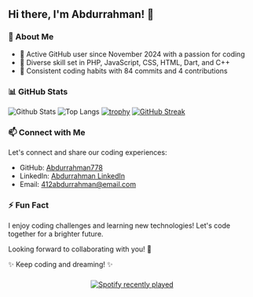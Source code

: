 ## Hi there, I'm Abdurrahman! 👋

### 🧐 About Me

- 🌱 Active GitHub user since November 2024 with a passion for coding
- 🔭 Diverse skill set in PHP, JavaScript, CSS, HTML, Dart, and C++
- 🚀 Consistent coding habits with 84 commits and 4 contributions
### 📊 GitHub Stats

![Github Stats](https://github-readme-stats.vercel.app/api?username=Abdurrahman778)
![Top Langs](https://github-readme-stats.vercel.app/api/top-langs/?username=Abdurrahman778)
[![trophy](https://github-profile-trophy.vercel.app/?username=Abdurrahman778)](https://github.com/Abdurrahman778)
[![GitHub Streak](https://streak-stats.demolab.com/?user=Abdurrahman)](https://git.io/streak-stats)

### 📫 Connect with Me

Let's connect and share our coding experiences:

- GitHub: [Abdurrahman778](https://github.com/Abdurrahman778)
- LinkedIn: [Abdurrahman LinkedIn](https://www.linkedin.com/in/durrahman/)
- Email: 412abdurrahman@email.com

### ⚡ Fun Fact

I enjoy coding challenges and learning new technologies! Let's code together for a brighter future.

Looking forward to collaborating with you! 🚀

✨ Keep coding and dreaming! ✨

###

<div align="center">
  <a href="https://open.spotify.com/user/7cipuitqgcv9p97bmddbfikrl">
    <img src="https://spotify-recently-played-readme.vercel.app/api?user=7cipuitqgcv9p97bmddbfikrl&count=5" alt="Spotify recently played"  />
  </a>
</div>

###
